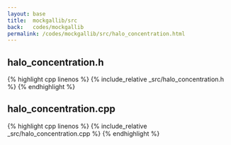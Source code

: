 ```yaml
---
layout: base
title:  mockgallib/src
back:   codes/mockgallib
permalink: /codes/mockgallib/src/halo_concentration.html
---
```


## halo_concentration.h
{% highlight cpp linenos %}
{% include_relative _src/halo_concentration.h %}
{% endhighlight %}

## halo_concentration.cpp
{% highlight cpp linenos %}
{% include_relative _src/halo_concentration.cpp %}
{% endhighlight %}
